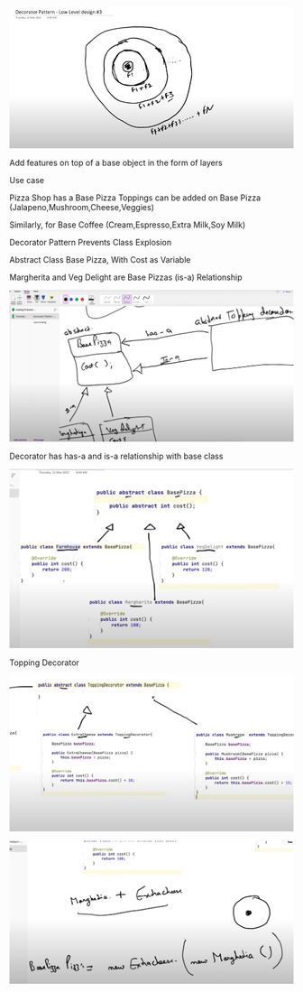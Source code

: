 ![img.png](assets/img.png)

Add features on top of a base object in the form of layers 

Use case 

Pizza Shop has a Base Pizza
Toppings can be added on Base Pizza (Jalapeno,Mushroom,Cheese,Veggies)

Similarly, for Base Coffee (Cream,Espresso,Extra Milk,Soy Milk)

Decorator Pattern Prevents Class Explosion 

Abstract Class Base Pizza, With Cost as Variable

Margherita and Veg Delight are Base Pizzas (is-a) Relationship 

![img.png](assets/pizzaDecorator.png)

Decorator has has-a and is-a relationship with base class

![img.png](assets/BasePizza.png)

Topping Decorator 

![img.png](assets/Topping.png)

![img.png](assets/JavaDecoration.png)